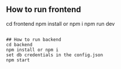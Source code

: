 ## How to run frontend
cd frontend
npm install or npm i
npm run dev
```

## How to run backend
cd backend
npm install or npm i 
set db credentials in the config.json
npm start
